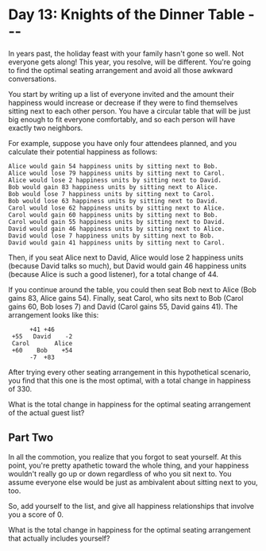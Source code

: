 # Day 13: Knights of the Dinner Table ---

In years past, the holiday feast with your family hasn't gone so well. Not
everyone gets along! This year, you resolve, will be different. You're going to
find the optimal seating arrangement and avoid all those awkward conversations.

You start by writing up a list of everyone invited and the amount their
happiness would increase or decrease if they were to find themselves sitting
next to each other person. You have a circular table that will be just big
enough to fit everyone comfortably, and so each person will have exactly two
neighbors.

For example, suppose you have only four attendees planned, and you calculate
their potential happiness as follows:

    Alice would gain 54 happiness units by sitting next to Bob.
    Alice would lose 79 happiness units by sitting next to Carol.
    Alice would lose 2 happiness units by sitting next to David.
    Bob would gain 83 happiness units by sitting next to Alice.
    Bob would lose 7 happiness units by sitting next to Carol.
    Bob would lose 63 happiness units by sitting next to David.
    Carol would lose 62 happiness units by sitting next to Alice.
    Carol would gain 60 happiness units by sitting next to Bob.
    Carol would gain 55 happiness units by sitting next to David.
    David would gain 46 happiness units by sitting next to Alice.
    David would lose 7 happiness units by sitting next to Bob.
    David would gain 41 happiness units by sitting next to Carol.

Then, if you seat Alice next to David, Alice would lose 2 happiness units
(because David talks so much), but David would gain 46 happiness units (because
Alice is such a good listener), for a total change of 44.

If you continue around the table, you could then seat Bob next to Alice (Bob
gains 83, Alice gains 54). Finally, seat Carol, who sits next to Bob (Carol
gains 60, Bob loses 7) and David (Carol gains 55, David gains 41). The
arrangement looks like this:

          +41 +46
     +55   David    -2
     Carol       Alice
     +60    Bob    +54
          -7  +83

After trying every other seating arrangement in this hypothetical scenario, you
find that this one is the most optimal, with a total change in happiness of
330.

What is the total change in happiness for the optimal seating arrangement of
the actual guest list?

## Part Two
In all the commotion, you realize that you forgot to seat yourself. At this
point, you're pretty apathetic toward the whole thing, and your happiness
wouldn't really go up or down regardless of who you sit next to. You assume
everyone else would be just as ambivalent about sitting next to you, too.

So, add yourself to the list, and give all happiness relationships that involve
you a score of 0.

What is the total change in happiness for the optimal seating arrangement that
actually includes yourself?
